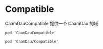 # Compatible


CaamDauCompatible 提供一个 CaamDau 的域
```
pod 'CaamDauCompatible'

pod 'CaamDau/Compatible'
```
